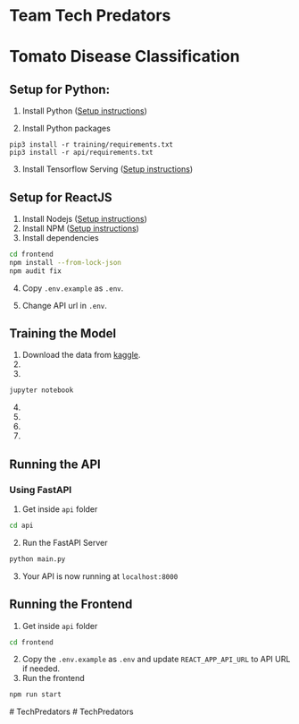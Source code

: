 # Team Tech Predators 
# Tomato Disease Classification

## Setup for Python:

1. Install Python ([Setup instructions](https://wiki.python.org/moin/BeginnersGuide))

2. Install Python packages

```
pip3 install -r training/requirements.txt
pip3 install -r api/requirements.txt
```

3. Install Tensorflow Serving ([Setup instructions](https://www.tensorflow.org/tfx/serving/setup))

## Setup for ReactJS

1. Install Nodejs ([Setup instructions](https://nodejs.org/en/download/package-manager/))
2. Install NPM ([Setup instructions](https://www.npmjs.com/get-npm))
3. Install dependencies

```bash
cd frontend
npm install --from-lock-json
npm audit fix
```

4. Copy `.env.example` as `.env`.

5. Change API url in `.env`.



## Training the Model

1. Download the data from [kaggle]().
2. 
3. 

```bash
jupyter notebook
```

4. 
5. 
6. 
7. 

## Running the API

### Using FastAPI

1. Get inside `api` folder

```bash
cd api
```

2. Run the FastAPI Server

```bash
python main.py
```

3. Your API is now running at `localhost:8000`


## Running the Frontend

1. Get inside `api` folder

```bash
cd frontend
```

2. Copy the `.env.example` as `.env` and update `REACT_APP_API_URL` to API URL if needed.
3. Run the frontend

```bash
npm run start
```
#   T e c h P r e d a t o r s 
 
 #   T e c h P r e d a t o r s 
 
 
